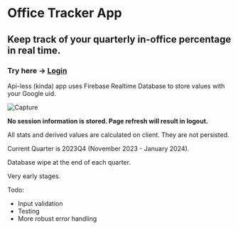 # Office Tracker App

## Keep track of your quarterly in-office percentage in real time.

### Try here -> [Login](https://office-tracker-6a1b7.web.app/)

Api-less (kinda) app uses Firebase Realtime Database to store values with your Google uid.


![Capture](https://github.com/RhysMcCabe/office-tracker/assets/71702191/766a8471-e502-473e-b21e-ed7047f7bf55)


**No session information is stored. Page refresh will result in logout.**

All stats and derived values are calculated on client. They are not persisted.

Current Quarter is 2023Q4 (November 2023 - January 2024).

Database wipe at the end of each quarter.

Very early stages.

Todo:
- Input validation
- Testing
- More robust error handling
